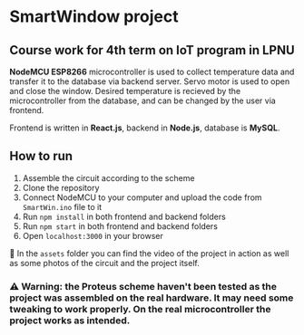 # SmartWindow project
## Course work for 4th term on IoT program in LPNU

**NodeMCU ESP8266** microcontroller is used to collect temperature data and transfer it to the database via backend server.
Servo motor is used to open and close the window.
Desired temperature is recieved by the microcontroller from the database, and can be changed by the user via frontend.

Frontend is written in **React.js**, backend in **Node.js**, database is **MySQL**.

## How to run
1. Assemble the circuit according to the scheme
2. Clone the repository
3. Connect NodeMCU to your computer and upload the code from `SmartWin.ino` file to it
4. Run `npm install` in both frontend and backend folders
5. Run `npm start` in both frontend and backend folders
6. Open `localhost:3000` in your browser

📁 In the `assets` folder you can find the video of the project in action as well as some photos of the circuit and the project itself.

### ⚠️ Warning: the Proteus scheme haven't been tested as the project was assembled on the real hardware. It may need some tweaking to work properly. On the real microcontroller the project works as intended.